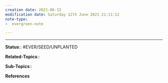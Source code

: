 ```yaml
---
creation date: 2021-06-12
modification date: Saturday 12th June 2021 21:11:12
note-type: 
-  evergreen-note

---
```




---

**Status**:: #EVER/SEED/UNPLANTED 

**Related-Topics**:: 
	
**Sub-Topics**::
	
**References**